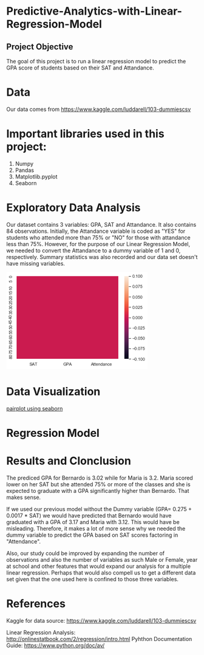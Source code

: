 # Predictive-Analytics-with-Linear-Regression-Model
## Project Objective
The goal of this project is to run a linear regression model to predict the GPA score of students based on their SAT and Attandance. 

# Data
Our data comes from https://www.kaggle.com/luddarell/103-dummiescsv

# Important libraries used in this project:
1. Numpy
2. Pandas
3. Matplotlib.pyplot
4. Seaborn

# Exploratory Data Analysis
Our dataset contains 3 variables: GPA, SAT and Attandance. It also contains 84 observations. Initially, the Attandance variable is coded as "YES" for students who attended more than 75% or "NO" for those with attandance less than 75%. However, for the purpose of our Linear Regression Model, we needed to convert the Attandance to a dummy variable of 1 and 0, respectively. Summary statistics was also recorded and our data set doesn't have missing variables.

![no missing values](https://github.com/vimpicode/Predictive-Analytics-with-Linear-Regression-Model/blob/main/1.png)


# Data Visualization

[pairplot using seaborn]()

# Regression Model 


# Results and Clonclusion
The prediced GPA for Bernardo is 3.02 while for Maria is 3.2. Maria scored lower on her SAT but she attended 75% or more of the classes and she is expected to graduate with a GPA significantly higher than Bernardo. That makes sense.

If we used our previous model without the Dummy variable (GPA= 0.275 + 0.0017 * SAT) we would have predicted that Bernardo would have graduated with a GPA of 3.17 and Maria with 3.12. This would have be misleading. Therefore, it makes a lot of more sense why we needed the dummy variable to predict the GPA based on SAT scores factoring in "Attendance". 

Also, our study could be improved by expanding the number of observations and also the number of variables as such Male or Female, year at school and other features that would expand our analysis for a multiple linear regression. Perhaps that would also compell us to get a different data set given that the one used here is confined to those three variables.

# References

Kaggle for data source: https://www.kaggle.com/luddarell/103-dummiescsv

Linear Regression Analysis: http://onlinestatbook.com/2/regression/intro.html 
Pyhthon Documentation Guide: https://www.python.org/doc/av/



